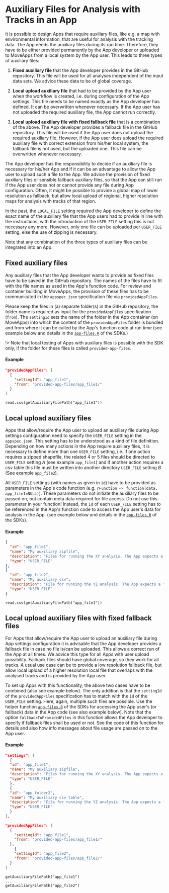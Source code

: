 # Auxiliary Files for Analysis with Tracks in an App

It is possible to design Apps that require auxiliary files, like e.g. a map with environmental information, that are useful for analysis with the tracking data. The App needs the auxiliary files during its run time. Therefore, they have to be either provided permanently by the App developer or uploaded to MoveApps from a local system by the App user. This leads to three types of auxiliary files:

 1. **Fixed auxiliary file** that the App developer provides in the GitHub repository. This file will be used for all analyses independent of the input data sets. We advice these data to be of global coverage.

 2. **Local upload auxiliary file** that had to be provided by the App user when the workflow is created, i.e. during configuration of the App settings. This file needs to be named exactly as the App developer has defined. It can be overwritten whenever necessary. If the App user has not uploaded the required auxiliary file, the App cannot run correctly.

 3. **Local upload auxiliary file with fixed fallback file** that is a combination of the above. The App developer provides a fallback file in the GitHub repository. This file will be used if the App user does not upload the required auxiliary file. However, if the App user does upload the required auxiliary file with correct extension from his/her local system, the fallback file is not used, but the uploaded one. This file can be overwritten whenever necessary.
 
The App developer has the responsibility to decide if an auxiliary file is necessary for his/her App and if it can be an advantage to allow the App user to upload such a file to the App. We advice the provision of fixed auxiliary files or sensible fallback auxiliary files, so that the App can still run if the App user does not or cannot provide any file during App configuration. Often, it might be possible to provide a global map of lower resolution as fallback, but allow local upload of regional, higher resolution maps for analysis with tracks of that region. 

In the past, the `LOCAL_FILE` setting required the App developer to define the exact name of the auxiliary file that the App users had to provide in line with the instructions, with the introduction of the `USER_FILE` setting this is not necessary any more. However, only one file can be uploaded per `USER_FILE` setting, else the use of zipping is necessary.
 
Note that any combination of the three types of auxiliary files can be integrated into an App.


## Fixed auxiliary files

Any auxiliary files that the App developer wants to provide as fixed files have to be saved in the GitHub repository. The names of the files have to fit with the file names as used in the App's function code. For review and container building in MoveApps, the provision of these files has to be communicated in the `appspec.json` specification file via `providedAppFiles`.
 
Please keep the files in (a) separate folder(s) in the GitHub repository, the folder name is required as input for the `providedAppFiles` specification (`from`). The `settingId` sets the name of the folder in the App container (on MoveApps) into which the content of the `providedAppFiles` folder is bundled and from where it can be called by the App's function code at run time (see example below and details in the [`app-files.R`](https://github.com/movestore/Template_R_Function_App/blob/master/src/io/app_files.R) of the SDKs.) 

!> Note that local testing of Apps with auxiliary files is possible with the SDK only, if the folder for these files is called `provided-app-files`. 

#### Example

```appspec.json
"providedAppFiles": [
  {
    "settingId": "app_file1",
    "from": "provided-app-files/app_file1/"
  }
]
```

```App code example
read.csv(getAuxiliaryFilePath("app_file1"))
```

## Local upload auxiliary files

Apps that allow/require the App user to upload an auxiliary file during App settings configuration need to specify the `USER_FILE` setting in the `appspec.json`. This setting has to be understood as a kind of file definition. Depending on how many actions in the App require auxiliary files, it is necessary to define more than one `USER_FILE` setting, i.e. if one action requires a zipped shapefile, the related 4 or 5 files should be directed to `USER_FILE` setting _A_ (see example `app_file1`) and if another action requires a csv table this file must be written into another directory `USER_FILE` setting _B_ (See example `app_file2`). 

All `USER_FILE` settings (with names as given in `id`) have to be provided as parameters in the App's code function (e.g. `rFunction <- function(data, app_file1=NULL)`). These parameters do not initiate the auxiliary files to be passed on, but contain meta data required for file access. Do not use this parameter in your function! Instead, the `id` of each `USER_FILE` setting has to be referenced in the App's function code to access the App user's data for analysis in the App. (see example below and details in the [`app-files.R`](https://github.com/movestore/Template_R_Function_App/blob/master/src/io/app_files.R) of the SDKs).

#### Example

```appspec.json
{
  "id": "app_file1",
  "name": "My auxiliary zipfile",
  "description": "Files for running the XY analysis. The App expects a zipped file set with the extension: 1. `.cpg`, 2. `.dbf`, 3. `.prj`, 4. `.shp`, 5. `.shx`.",
  "type": "USER_FILE"
},
{
  "id": "app_file2",
  "name": "My auxiliary csv",
  "description": "File for running the YZ analysis. The App expects a file with the extension: `.csv`.",
  "type": "USER_FILE"
}
```

```App code example
read.csv(getAuxiliaryFilePath("app_file1"))
```

## Local upload auxiliary files with fixed fallback files

For Apps that allow/require the App user to upload an auxiliary file during App settings configuration it is advisable that the App developer provides a fallback file in case no file is/can be uploaded. This allows a correct run of the App at all times. We advice this type for all Apps with user upload possibility. Fallback files should have global coverage, so they work for all tracks. A usual use case can be to provide a low resolution fallback file, but allow local upload of a higher resolution local file that overlaps with the analysed tracks and is provided by the App user. 

To set up Apps with this functionality, the above two cases have to be combined (also see example below). The only addition is that the `settingId` of the `providedAppFiles` specification has to match with the `id` of the `USER_FILE` setting. Here, again, multiple such files are possible. Use the helper function [`app-files.R`](https://github.com/movestore/Template_R_Function_App/blob/master/src/io/app_files.R) of the SDKs for accessing the App user's (or fallback) data in the App code (see also example below). Note that the option `fallbackToProvidedFiles` in this function allows the App developer to specify if fallback files shall be used or not. See the code of this function for details and also how info messages about file usage are passed on to the App user.

#### Example

```appspec.json
"settings": [
  {
  "id": "app_file1",
  "name": "My auxiliary zipfile",
  "description": "Files for running the XY analysis. The App expects a zipped file set with the extension: 1. `.cpg`, 2. `.dbf`, 3. `.prj`, 4. `.shp`, 5. `.shx`.",
  "type": "USER_FILE"
  },
  {
  "id": "app_folder2",
  "name": "My auxiliary csv table",
  "description": "File for running the YZ analysis. The App expects a file with the extension: `.csv`.",
  "type": "USER_FILE"
  }
],
  
"providedAppFiles": [
  {
    "settingId": "app_file1",
    "from": "provided-app-files/app_file1/"
  },
    {
    "settingId": "app_file2",
    "from": "provided-app-files/app_file2/"
  }
]
```

```App code
getAuxiliaryFilePath("app_file1")
...
getAuxiliaryFilePath("app_file2")
```
